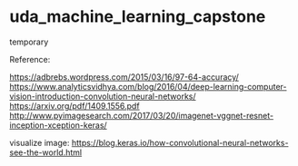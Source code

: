 # uda_machine_learning_capstone
temporary

Reference:

https://adbrebs.wordpress.com/2015/03/16/97-64-accuracy/
https://www.analyticsvidhya.com/blog/2016/04/deep-learning-computer-vision-introduction-convolution-neural-networks/
https://arxiv.org/pdf/1409.1556.pdf
http://www.pyimagesearch.com/2017/03/20/imagenet-vggnet-resnet-inception-xception-keras/

visualize image:
https://blog.keras.io/how-convolutional-neural-networks-see-the-world.html
